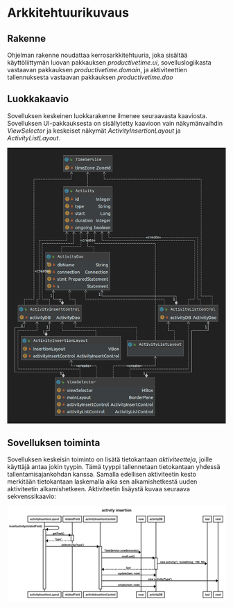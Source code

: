# Arkkitehtuurikuvaus

## Rakenne

Ohjelman rakenne noudattaa kerrosarkkitehtuuria, joka sisältää käyttöliittymän luovan
pakkauksen *productivetime.ui*, sovelluslogiikasta vastaavan pakkauksen *productivetime.domain*, ja
aktiviteettien tallennuksesta vastaavan pakkauksen *productivetime.dao*


## Luokkakaavio

Sovelluksen keskeinen luokkarakenne ilmenee seuraavasta kaaviosta. Sovelluksen UI-pakkauksesta on sisällytetty kaavioon vain
näkymänvaihdin *ViewSelector* ja keskeiset näkymät *ActivityInsertionLayout* ja *ActivityListLayout*.

![Luokkakaavio](/Images/ClassDiagram.png)

## Sovelluksen toiminta

Sovelluksen keskeisin toiminto on lisätä tietokantaan *aktiviteetteja*, joille käyttäjä antaa jokin tyypin. Tämä tyyppi tallennetaan
tietokantaan yhdessä tallentamisajankohdan kanssa. Samalla edellisen aktiviteetin kesto merkitään tietokantaan laskemalla aika sen
alkamishetkestä uuden aktiviteetin alkamishetkeen. Aktiviteetin lisäystä kuvaa seuraava sekvenssikaavio:

![Aktiviteetin lisääminen](/Images/ActivityInsertion.png)
